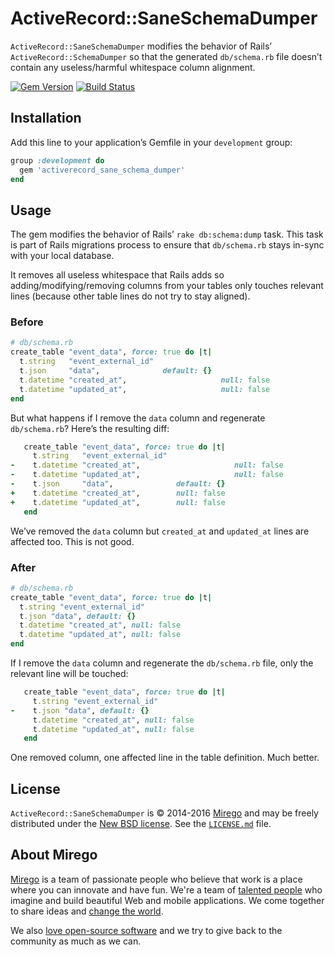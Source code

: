 # ActiveRecord::SaneSchemaDumper

`ActiveRecord::SaneSchemaDumper` modifies the behavior of Rails’
`ActiveRecord::SchemaDumper` so that the generated `db/schema.rb` file doesn’t
contain any useless/harmful whitespace column alignment.

[![Gem Version](http://img.shields.io/gem/v/activerecord_sane_schema_dumper.svg)](https://rubygems.org/gems/activerecord_sane_schema_dumper)
[![Build Status](http://img.shields.io/travis/mirego/activerecord_sane_schema_dumper.svg)](https://travis-ci.org/mirego/activerecord_sane_schema_dumper)

## Installation

Add this line to your application’s Gemfile in your `development` group:

```ruby
group :development do
  gem 'activerecord_sane_schema_dumper'
end
```

## Usage

The gem modifies the behavior of Rails’ `rake db:schema:dump` task. This task
is part of Rails migrations process to ensure that `db/schema.rb` stays in-sync
with your local database.

It removes all useless whitespace that Rails adds so adding/modifying/removing
columns from your tables only touches relevant lines (because other table lines
do not try to stay aligned).

### Before

```ruby
# db/schema.rb
create_table "event_data", force: true do |t|
  t.string   "event_external_id"
  t.json     "data",              default: {}
  t.datetime "created_at",                     null: false
  t.datetime "updated_at",                     null: false
end
```

But what happens if I remove the `data` column and regenerate `db/schema.rb`? Here’s the resulting diff:

```ruby
   create_table "event_data", force: true do |t|
     t.string   "event_external_id"
-    t.datetime "created_at",                     null: false
-    t.datetime "updated_at",                     null: false
-    t.json     "data",              default: {}
+    t.datetime "created_at",        null: false
+    t.datetime "updated_at",        null: false
   end
```

We’ve removed the `data` column but `created_at` and `updated_at` lines are affected too. This is not good.

### After

```ruby
# db/schema.rb
create_table "event_data", force: true do |t|
  t.string "event_external_id"
  t.json "data", default: {}
  t.datetime "created_at", null: false
  t.datetime "updated_at", null: false
end
```

If I remove the `data` column and regenerate the `db/schema.rb` file, only the relevant line will be touched:

```ruby
   create_table "event_data", force: true do |t|
     t.string "event_external_id"
-    t.json "data", default: {}
     t.datetime "created_at", null: false
     t.datetime "updated_at", null: false
   end
```

One removed column, one affected line in the table definition. Much better.

## License

`ActiveRecord::SaneSchemaDumper` is © 2014-2016 [Mirego](http://www.mirego.com) and may be freely distributed under the [New BSD license](http://opensource.org/licenses/BSD-3-Clause).  See the [`LICENSE.md`](https://github.com/mirego/activerecord_sane_schema_dumper/blob/master/LICENSE.md) file.

## About Mirego

[Mirego](http://mirego.com) is a team of passionate people who believe that work is a place where you can innovate and have fun. We're a team of [talented people](http://life.mirego.com) who imagine and build beautiful Web and mobile applications. We come together to share ideas and [change the world](http://mirego.org).

We also [love open-source software](http://open.mirego.com) and we try to give back to the community as much as we can.
